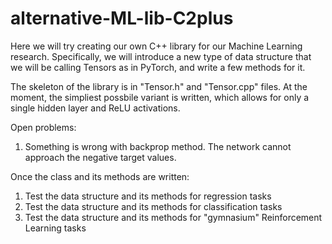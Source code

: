 # alternative-ML-lib-C2plus
Here we will try creating our own C++ library for our Machine Learning research. Specifically, we will introduce a new type of data structure that we will be calling Tensors as in PyTorch, and write a few methods for it.


The skeleton of the library is in "Tensor.h" and "Tensor.cpp" files. At the moment, the simpliest possbile variant is written, which allows for only a single hidden layer and ReLU activations. 


Open problems:

1. Something is wrong with backprop method. The network cannot approach the negative target values.





Once the class and its methods are written:

1. Test the data structure and its methods for regression tasks
2. Test the data structure and its methods for classification tasks
3. Test the data structure and its methods for "gymnasium" Reinforcement Learning tasks
